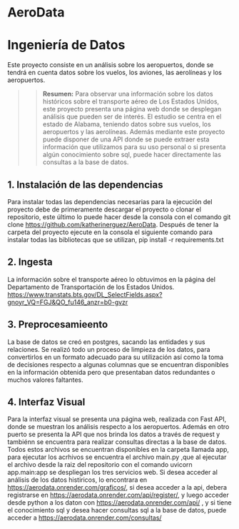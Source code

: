# AeroData
# Ingeniería de Datos
Este proyecto consiste en un análisis sobre los aeropuertos, donde se tendrá en cuenta datos sobre los vuelos, los aviones, las aerolíneas y los aeropuertos.

>>**Resumen:** Para observar una información sobre los datos históricos sobre el transporte aéreo de Los Estados Unidos, este proyecto presenta una página web donde se desplegan análisis que pueden ser de interés. El estudio se centra en el estado de Alabama, teniendo datos sobre sus vuelos, los aeropuertos y las aerolíneas. Además mediante este proyecto puede disponer de una API donde se puede extraer esta información que utilizamos para su uso personal o si presenta algún conocimiento sobre sql, puede hacer directamente las consultas a la base de datos.


## 1. Instalación de las dependencias
Para instalar todas las dependencias necesarias para la ejecución del proyecto debe de primeramente descargar el proyecto o clonar el repositorio, este último lo puede hacer desde la consola con el comando git clone https://github.com/katherinerguez/AeroData. Después de tener la carpeta del proyecto ejecute en la consola el siguiente comando para instalar todas las bibliotecas que se utilizan, pip install -r requirements.txt
        
## 2. Ingesta
La información sobre el transporte aéreo lo obtuvimos en la página del Departamento de Transportación de los Estados Unidos.
        https://www.transtats.bts.gov/DL_SelectFields.aspx?gnoyr_VQ=FGJ&QO_fu146_anzr=b0-gvzr

## 3. Preprocesamieento
La base de datos se creó en postgres, sacando las entidades y sus relaciones. Se realizó todo un proceso de limpieza de los datos, para convertirlos en un formato adecuado para su utilización así como la toma de decisiones respecto a algunas columnas que se encuentran disponibles en la información obtenida pero que presentaban datos redundantes o muchos valores faltantes.

## 4. Interfaz Visual
  Para la interfaz visual se presenta una página web, realizada con Fast API, donde se muestran los análisis respecto a los aeropuertos. Además en otro puerto se presenta la API que nos brinda los datos a través de request y tambiénn se encuentra para realizar consultas directas a la base de datos.
  Todos estos archivos se encuentran disponibles en la carpeta llamada app, para ejecutar los acrhivos se encuentra el archivo main.py ,que al ejecutar el archivo desde la raiz del repositorio con el comando uvicorn app.main:app se despliegan los tres servicios web.
  Si desea acceder al análisis de los datos histiricos, lo encontrara en https://aerodata.onrender.com/graficos/, si desea acceder a la api, debera registrarse en https://aerodata.onrender.com/api/register/, y luego acceder desde python a los daton con https://aerodata.onrender.com/api/ , y si tiene el conocimiento sql y desea hacer consultas sql a la base de datos, puede acceder a https://aerodata.onrender.com/consultas/

